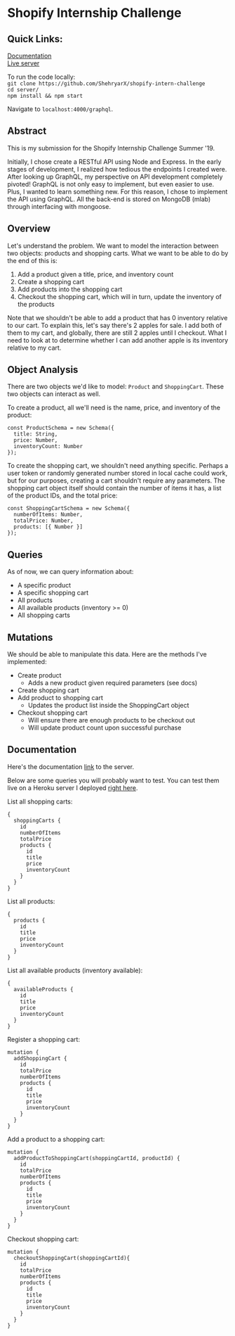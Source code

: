 # Shopify Internship Challenge

## Quick Links:
[Documentation](https://shehryarx.github.io/shopify-intern-challenge/)  
[Live server](https://shielded-waters-96177.herokuapp.com/graphql)

To run the code locally:  
`git clone https://github.com/ShehryarX/shopify-intern-challenge`  
`cd server/`   
`npm install && npm start`

Navigate to `localhost:4000/graphql`.

## Abstract
This is my submission for the Shopify Internship Challenge Summer '19.

Initially, I chose create a RESTful API using Node and Express. In the early stages of development, I realized how tedious the endpoints I created were. After looking up GraphQL, my perspective on API development completely pivoted! GraphQL is not only easy to implement, but even easier to use. Plus, I wanted to learn something new. For this reason, I chose to implement the API using GraphQL. All the back-end is stored on MongoDB (mlab) through interfacing with mongoose. 

## Overview

Let's understand the problem. We want to model the interaction between two objects: products and shopping carts. What we want to be able to do by the end of this is:

1. Add a product given a title, price, and inventory count
2. Create a shopping cart
3. Add products into the shopping cart
4. Checkout the shopping cart, which will in turn, update the inventory of the products

Note that we shouldn't be able to add a product that has 0 inventory relative to our cart. To explain this, let's say there's 2 apples for sale. I add both of them to my cart, and globally, there are still 2 apples until I checkout. What I need to look at to determine whether I can add another apple is its inventory relative to my cart.

## Object Analysis

There are two objects we'd like to model: `Product` and `ShoppingCart`. These two objects can interact as well.

To create a product, all we'll need is the name, price, and inventory of the product:

```
const ProductSchema = new Schema({
  title: String,
  price: Number,
  inventoryCount: Number
});
```

To create the shopping cart, we shouldn't need anything specific. Perhaps a user token or randomly generated number stored in local cache could work, but for our purposes, creating a cart shouldn't require any parameters. The shopping cart object itself should contain the number of items it has, a list of the product IDs, and the total price:

```
const ShoppingCartSchema = new Schema({
  numberOfItems: Number,
  totalPrice: Number,
  products: [{ Number }]
});
```

## Queries

As of now, we can query information about:

- A specific product
- A specific shopping cart
- All products
- All available products (inventory >= 0)
- All shopping carts

## Mutations

We should be able to manipulate this data. Here are the methods I've implemented:

- Create product
  - Adds a new product given required parameters (see docs)
- Create shopping cart
- Add product to shopping cart
  - Updates the product list inside the ShoppingCart object
- Checkout shopping cart
  - Will ensure there are enough products to be checkout out
  - Will update product count upon successful purchase

## Documentation

Here's the documentation [link](https://shehryarx.github.io/shopify-intern-challenge/) to the server.

Below are some queries you will probably want to test. You can test them live on a Heroku server I deployed [right here](https://shielded-waters-96177.herokuapp.com/graphql).

List all shopping carts:

```
{
  shoppingCarts {
    id
    numberOfItems
    totalPrice
    products {
      id
      title
      price
      inventoryCount
    }
  }
}
```

List all products:

```
{
  products {
    id
    title
    price
    inventoryCount
  }
}
```

List all available products (inventory available):

```
{
  availableProducts {
    id
    title
    price
    inventoryCount
  }
}
```

Register a shopping cart:

```
mutation {
  addShoppingCart {
    id
    totalPrice
    numberOfItems
    products {
      id
      title
      price
      inventoryCount
    }
  }
}
```

Add a product to a shopping cart:

```
mutation {
  addProductToShoppingCart(shoppingCartId, productId) {
    id
    totalPrice
    numberOfItems
    products {
      id
      title
      price
      inventoryCount
    }
  }
}
```

Checkout shopping cart:

```
mutation {
  checkoutShoppingCart(shoppingCartId){
    id
    totalPrice
    numberOfItems
    products {
      id
      title
      price
      inventoryCount
    }
  }
}
```
